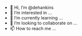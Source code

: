 - 👋 Hi, I’m @dehankins
- 👀 I’m interested in ...
- 🌱 I’m currently learning ...
- 💞️ I’m looking to collaborate on ...
- 📫 How to reach me ...

<!---
dehankins/dehankins is a ✨ special ✨ repository because its `README.md` (this file) appears on your GitHub profile.
You can click the Preview link to take a look at your changes.
--->
